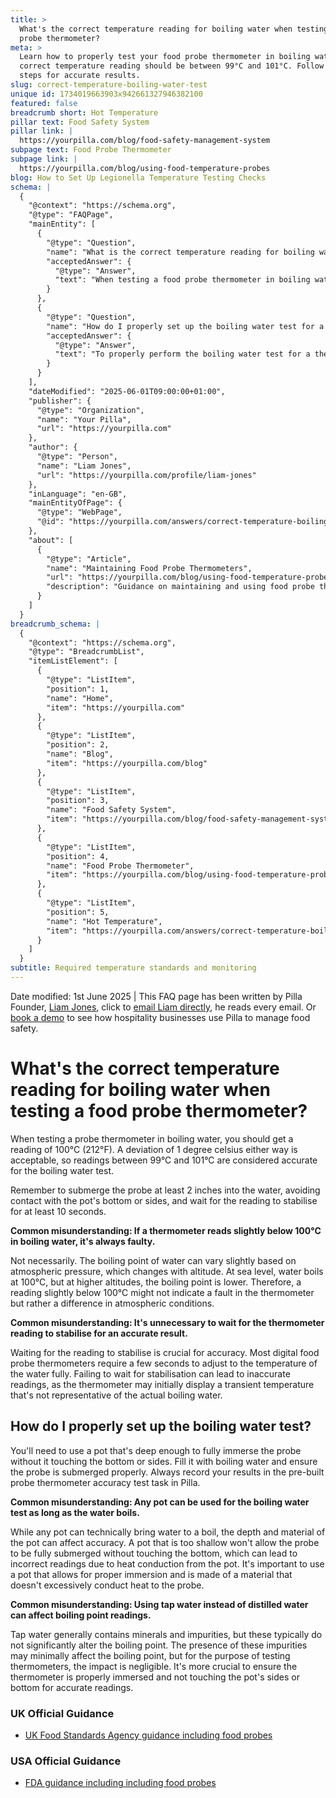 ```yaml
---
title: >
  What's the correct temperature reading for boiling water when testing a food
  probe thermometer?
meta: >
  Learn how to properly test your food probe thermometer in boiling water. The
  correct temperature reading should be between 99°C and 101°C. Follow these
  steps for accurate results.
slug: correct-temperature-boiling-water-test
unique id: 1734019663903x942661327946382100
featured: false
breadcrumb short: Hot Temperature
pillar text: Food Safety System
pillar link: |
  https://yourpilla.com/blog/food-safety-management-system
subpage text: Food Probe Thermometer
subpage link: |
  https://yourpilla.com/blog/using-food-temperature-probes
blog: How to Set Up Legionella Temperature Testing Checks
schema: |
  {
    "@context": "https://schema.org",
    "@type": "FAQPage",
    "mainEntity": [
      {
        "@type": "Question",
        "name": "What is the correct temperature reading for boiling water when testing a food probe thermometer?",
        "acceptedAnswer": {
          "@type": "Answer",
          "text": "When testing a food probe thermometer in boiling water, an accurate reading ranges between 99°C and 101°C. Ensure the probe is submerged at least 5 cm into the water, avoiding the pot's bottom or sides, and allow the reading to stabilise for a minimum of 10 seconds. The boiling point can vary slightly with altitude adjustments impacting readings."
        }
      },
      {
        "@type": "Question",
        "name": "How do I properly set up the boiling water test for a food probe thermometer?",
        "acceptedAnswer": {
          "@type": "Answer",
          "text": "To properly perform the boiling water test for a thermometer, use a pot deep enough to fully immerse the probe without touching the bottom or sides. After filling the pot with boiling water, ensure the probe is accurately submerged and record your results with the designated probe thermometer accuracy test task in Pilla."
        }
      }
    ],
    "dateModified": "2025-06-01T09:00:00+01:00",
    "publisher": {
      "@type": "Organization",
      "name": "Your Pilla",
      "url": "https://yourpilla.com"
    },
    "author": {
      "@type": "Person",
      "name": "Liam Jones",
      "url": "https://yourpilla.com/profile/liam-jones"
    },
    "inLanguage": "en-GB",
    "mainEntityOfPage": {
      "@type": "WebPage",
      "@id": "https://yourpilla.com/answers/correct-temperature-boiling-water-test"
    },
    "about": [
      {
        "@type": "Article",
        "name": "Maintaining Food Probe Thermometers",
        "url": "https://yourpilla.com/blog/using-food-temperature-probes",
        "description": "Guidance on maintaining and using food probe thermometers for accurate temperature checks in food safety."
      }
    ]
  }
breadcrumb_schema: |
  {
    "@context": "https://schema.org",
    "@type": "BreadcrumbList",
    "itemListElement": [
      {
        "@type": "ListItem",
        "position": 1,
        "name": "Home",
        "item": "https://yourpilla.com"
      },
      {
        "@type": "ListItem",
        "position": 2,
        "name": "Blog",
        "item": "https://yourpilla.com/blog"
      },
      {
        "@type": "ListItem",
        "position": 3,
        "name": "Food Safety System",
        "item": "https://yourpilla.com/blog/food-safety-management-system"
      },
      {
        "@type": "ListItem",
        "position": 4,
        "name": "Food Probe Thermometer",
        "item": "https://yourpilla.com/blog/using-food-temperature-probes"
      },
      {
        "@type": "ListItem",
        "position": 5,
        "name": "Hot Temperature",
        "item": "https://yourpilla.com/answers/correct-temperature-boiling-water-test"
      }
    ]
  }
subtitle: Required temperature standards and monitoring
---
```


Date modified: 1st June 2025 | This FAQ page has been written by Pilla Founder, [Liam Jones](https://yourpilla.com/profile/liam-jones), click to [email Liam directly](https://mailto:liam@yourpilla.com/), he reads every email. Or [book a demo](https://calendly.com/pilla/demo) to see how hospitality businesses use Pilla to manage food safety.

# What's the correct temperature reading for boiling water when testing a food probe thermometer?

When testing a probe thermometer in boiling water, you should get a reading of 100°C (212°F). A deviation of 1 degree celsius either way is acceptable, so readings between 99°C and 101°C are considered accurate for the boiling water test.

Remember to submerge the probe at least 2 inches into the water, avoiding contact with the pot's bottom or sides, and wait for the reading to stabilise for at least 10 seconds.

**Common misunderstanding: If a thermometer reads slightly below 100°C in boiling water, it's always faulty.**

Not necessarily. The boiling point of water can vary slightly based on atmospheric pressure, which changes with altitude. At sea level, water boils at 100°C, but at higher altitudes, the boiling point is lower. Therefore, a reading slightly below 100°C might not indicate a fault in the thermometer but rather a difference in atmospheric conditions.

**Common misunderstanding: It's unnecessary to wait for the thermometer reading to stabilise for an accurate result.**

Waiting for the reading to stabilise is crucial for accuracy. Most digital food probe thermometers require a few seconds to adjust to the temperature of the water fully. Failing to wait for stabilisation can lead to inaccurate readings, as the thermometer may initially display a transient temperature that's not representative of the actual boiling water.

## How do I properly set up the boiling water test?

You'll need to use a pot that's deep enough to fully immerse the probe without it touching the bottom or sides. Fill it with boiling water and ensure the probe is submerged properly. Always record your results in the pre-built probe thermometer accuracy test task in Pilla.

**Common misunderstanding: Any pot can be used for the boiling water test as long as the water boils.**

While any pot can technically bring water to a boil, the depth and material of the pot can affect accuracy. A pot that is too shallow won't allow the probe to be fully submerged without touching the bottom, which can lead to incorrect readings due to heat conduction from the pot. It's important to use a pot that allows for proper immersion and is made of a material that doesn't excessively conduct heat to the probe.

**Common misunderstanding: Using tap water instead of distilled water can affect boiling point readings.**

Tap water generally contains minerals and impurities, but these typically do not significantly alter the boiling point. The presence of these impurities may minimally affect the boiling point, but for the purpose of testing thermometers, the impact is negligible. It's more crucial to ensure the thermometer is properly immersed and not touching the pot's sides or bottom for accurate readings.

### UK Official Guidance

-   [UK Food Standards Agency guidance including food probes](https://www.food.gov.uk/safety-hygiene/cooking-your-food)

### USA Official Guidance

-   [FDA guidance including including food probes](https://www.fda.gov/food/buy-store-serve-safe-food/refrigerator-thermometers-cold-facts-about-food-safety?utm_source=chatgpt.com)
